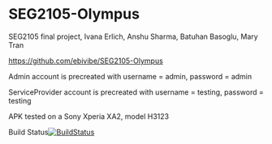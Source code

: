 # SEG2105-Olympus
SEG2105 final project, Ivana Erlich, Anshu Sharma, Batuhan Basoglu, Mary Tran

https://github.com/ebivibe/SEG2105-Olympus

Admin account is precreated with 
username = admin, 
password = admin


ServiceProvider account is precreated with 
username = testing, 
password = testing

APK tested on a Sony Xperia XA2, model H3123

Build Status[![BuildStatus](https://circleci.com/gh/ebivibe/SEG2105-Olympus.png?branch=master)](https://circleci.com/gh/ebivibe/SEG2105-Olympus)

